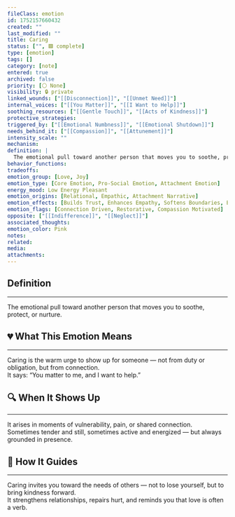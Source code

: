 ```yaml
---
fileClass: emotion
id: 1752157660432
created: ""
last_modified: ""
title: Caring
status: ["", 🟩 complete]
type: [emotion]
tags: []
category: [note]
entered: true
archived: false
priority: [⚪ None]
visibility: 🔒 private
linked_wounds: ["[[Disconnection]]", "[[Unmet Need]]"]
internal_voices: ["[[You Matter]]", "[[I Want to Help]]"]
soothing_resources: ["[[Gentle Touch]]", "[[Acts of Kindness]]"]
protective_strategies: 
triggered_by: ["[[Emotional Numbness]]", "[[Emotional Shutdown]]"]
needs_behind_it: ["[[Compassion]]", "[[Attunement]]"]
intensity_scale: ""
mechanism: 
definition: |
  The emotional pull toward another person that moves you to soothe, protect, or nurture.
behavior_functions: 
tradeoffs: 
emotion_group: [Love, Joy]
emotion_type: [Core Emotion, Pro-Social Emotion, Attachment Emotion]
energy_mood: Low Energy Pleasant
emotion_origins: [Relational, Empathic, Attachment Narrative]
emotion_effects: [Builds Trust, Enhances Empathy, Softens Boundaries, Encourages Repair]
emotion_flags: [Connection Driven, Restorative, Compassion Motivated]
opposite: ["[[Indifference]]", "[[Neglect]]"]
associated_thoughts: 
emotion_color: Pink
notes: 
related: 
media: 
attachments: 
---
```


## Definition
---
The emotional pull toward another person that moves you to soothe, protect, or nurture.

## 💔 What This Emotion Means
---
Caring is the warm urge to show up for someone — not from duty or obligation, but from connection.  
It says: “You matter to me, and I want to help.”

## 🔍 When It Shows Up
---
It arises in moments of vulnerability, pain, or shared connection.  
Sometimes tender and still, sometimes active and energized — but always grounded in presence.

## 🧭 How It Guides
---
Caring invites you toward the needs of others — not to lose yourself, but to bring kindness forward.  
It strengthens relationships, repairs hurt, and reminds you that love is often a verb.
